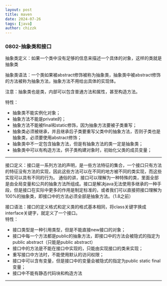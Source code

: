 ```yaml
---
layout: post
title: maven
date: 2024-07-26
tags: [java]
author: chizzk
---
```


### 0802-抽象类和接口
<div>
抽象类定义：如果一个类中没有足够的信息来描述一个具体的对象，这样的类就是抽象类<br>

抽象类语法：一个类如果被abstract修饰被称为抽象类，抽象类中被abstract修饰的方法被称为抽象方法，抽象方法不用给出具体的实现体。<br>

注意：抽象类也是类，内部可以包含普通方法和属性，甚至构造方法。<br>

特性：
- 抽象类不能实例化对象；
- 抽象方法不能是private的；
- 抽象方法不能被final和static修饰，因为抽象方法要被子类重写；
- 抽象类必须被继承，并且继承后子类要重写父类中的抽象方法，否则子类也是抽象类，必须要使用abstract修饰；
- 抽象类中不一定包含抽象方法，但是有抽象方法的类一定是抽象类；
- 抽象类中可以有构造方法，供子类构建对象时，初始化父类的成员变量；
---
接口定义：接口是一系列方法的声明，是一些方法特征的集合，一个接口只有方法的特征没有方法的实现，因此这些方法可以在不同的地方被不同的类实现，而这些实现可以具有不同的行为。
通俗的讲，接口可以理解为一种特殊的类，里面全部是由全局变量和公共的抽象方法所组成。接口是解决java无法使用多继承的一种手段，但是接口在实际中更多的作用是制定标准的，或者我们可以直接把接口理解为100%的抽象类，即接口中的方法必须全部是抽象方法。（1.8之前）<br>

接口语法：接口的定义格式和定义类的格式基本相同，将class关键字换成interface关键字，就定义了一个接口。<br>
特性：
- 接口类型是一种引用类型，但是不能直接new接口的对象；
- 接口中每一个方法都是public的抽象方法，即接口中的方法会被隐式的指定为public abstract（只能是public abstract）
- 接口中的方法是不能在接口中实现的，只能由实现接口的类来实现；
- 重写接口中方法时，不能使用默认的访问权限；
- 接口中可以含有变量，但是接口中的变量会被隐式的指定为public static final变量；
- 接口中不能有静态代码块和构造方法
---
</div>
